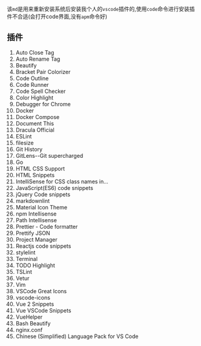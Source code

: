 该`md`是用来重新安装系统后安装我个人的`vscode`插件的,使用`code`命令进行安装插件不合适(会打开code界面,没有`apm`命令好)

## 插件
1. Auto Close Tag
2. Auto Rename Tag
3. Beautify
4. Bracket Pair Colorizer
5. Code Outline
6. Code Runner
7. Code Spell Checker
8. Color Highlight
9. Debugger for Chrome
10. Docker
11. Docker Compose
12. Document This
13. Dracula Official
14. ESLint
15. filesize
16. Git History
17. GitLens--Git supercharged
18. Go
19. HTML CSS Support
20. HTML Snippets
21. IntelliSense for CSS class names in...
22. JavaScript(ES6) code snippets
23. jQuery Code snippets
24. markdownlint
25. Material Icon Theme
26. npm Intellisense
27. Path Intellisense
28. Prettier - Code formatter
29. Prettify JSON
30. Project Manager
31. Reactjs code snippets
32. stylelint
33. Terminal
34. TODO Highlight
35. TSLint
36. Vetur
37. Vim
38. VSCode Great Icons
39. vscode-icons
40. Vue 2 Snippets
41. Vue VSCode Snippets
42. VueHelper
43. Bash Beautify
44. nginx.conf
45. Chinese (Simplified) Language Pack for VS Code

